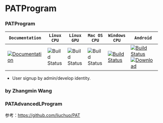# PATProgram
### PATProgram
| **`Documentation`** | **`Linux CPU`** | **`Linux GPU`** | **`Mac OS CPU`** | **`Windows CPU`** | **`Android`** |
|-----------------|---------------------|------------------|-------------------|---------------|---------------|
| [![Documentation](https://img.shields.io/badge/api-reference-blue.svg)](https://www.tensorflow.org/api_docs/) | ![Build Status](https://storage.googleapis.com/tensorflow-kokoro-build-badges/ubuntu-cc.png) | ![Build Status](https://storage.googleapis.com/tensorflow-kokoro-build-badges/ubuntu-gpu-cc.png) | ![Build Status](https://storage.googleapis.com/tensorflow-kokoro-build-badges/macos-py2-cc.png) | [![Build Status](https://ci.tensorflow.org/buildStatus/icon?job=tensorflow-master-win-cmake-py)](https://ci.tensorflow.org/job/tensorflow-master-win-cmake-py) | [![Build Status](https://ci.tensorflow.org/buildStatus/icon?job=tensorflow-master-android)](https://ci.tensorflow.org/job/tensorflow-master-android) [ ![Download](https://api.bintray.com/packages/google/tensorflow/tensorflow/images/download.svg) ](https://bintray.com/google/tensorflow/tensorflow/_latestVersion)
* User signup by admin/develop identity.
### by Zhangmin Wang
### PATAdvancedLProgram
参考：https://github.com/liuchuo/PAT
